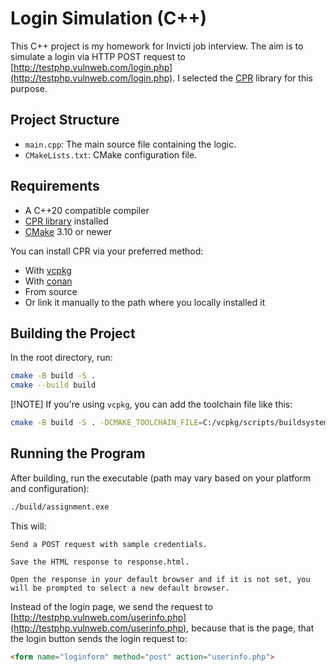 # Login Simulation (C++)

This C++ project is my homework for Invicti job interview. The aim is to simulate a login via HTTP POST request to [http://testphp.vulnweb.com/login.php](http://testphp.vulnweb.com/login.php). I selected the [CPR](https://github.com/libcpr/cpr) library for this purpose.

## Project Structure

- `main.cpp`: The main source file containing the logic.
- `CMakeLists.txt`: CMake configuration file.

## Requirements

- A C++20 compatible compiler
- [CPR library](https://github.com/libcpr/cpr) installed
- [CMake](https://cmake.org/) 3.10 or newer

You can install CPR via your preferred method:
- With [vcpkg](https://github.com/microsoft/vcpkg)
- With [conan](https://conan.io/)
- From source
- Or link it manually to the path where you locally installed it

## Building the Project

In the root directory, run:

```sh
cmake -B build -S .
cmake --build build
```

[!NOTE]
If you're using `vcpkg`, you can add the toolchain file like this:

```sh
cmake -B build -S . -DCMAKE_TOOLCHAIN_FILE=C:/vcpkg/scripts/buildsystems/vcpkg.cmake
```

## Running the Program

After building, run the executable (path may vary based on your platform and configuration):
```sh
./build/assignment.exe
```

This will:

    Send a POST request with sample credentials.

    Save the HTML response to response.html.

    Open the response in your default browser and if it is not set, you will be prompted to select a new default browser.

Instead of the login page, we send the request to [http://testphp.vulnweb.com/userinfo.php](http://testphp.vulnweb.com/userinfo.php), because that is the page, that the login button sends the login request to:

```html
<form name="loginform" method="post" action="userinfo.php">
```
